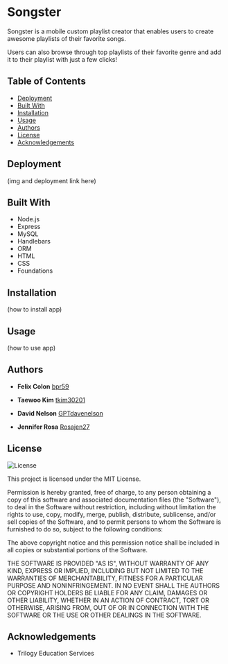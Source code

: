 # Songster

Songster is a mobile custom playlist creator that enables users to create awesome playlists of their favorite songs. 

Users can also browse through top playlists of their favorite genre and add it to their playlist with just a few clicks!


## Table of Contents
* [Deployment](#deployment)
* [Built With](#built-with)
* [Installation](#installation)
* [Usage](#usage)
* [Authors](#authors)
* [License](#license)
* [Acknowledgements](#acknowledgement)


## Deployment

(img and deployment link here)

## Built With

* Node.js
* Express
* MySQL
* Handlebars
* ORM
* HTML
* CSS
* Foundations

## Installation 

(how to install app)

## Usage

(how to use app)

## Authors
  - **Felix Colon**
    [bpr59](https://bpr59.github.io/)
    
  - **Taewoo Kim**
    [tkim30201](https://tkim30201.github.io/)
    
  - **David Nelson**
    [GPTdavenelson](https://GPTdavenelson.github.io/)
    
  - **Jennifer Rosa**
    [Rosajen27](https://rosajen27.github.io/)
 

## License

![License](https://img.shields.io/badge/license-MIT%20License-blue.svg)

This project is licensed under the MIT License.

Permission is hereby granted, free of charge, to any person obtaining a copy
of this software and associated documentation files (the "Software"), to deal
in the Software without restriction, including without limitation the rights
to use, copy, modify, merge, publish, distribute, sublicense, and/or sell
copies of the Software, and to permit persons to whom the Software is
furnished to do so, subject to the following conditions:

The above copyright notice and this permission notice shall be included in all
copies or substantial portions of the Software.

THE SOFTWARE IS PROVIDED "AS IS", WITHOUT WARRANTY OF ANY KIND, EXPRESS OR
IMPLIED, INCLUDING BUT NOT LIMITED TO THE WARRANTIES OF MERCHANTABILITY,
FITNESS FOR A PARTICULAR PURPOSE AND NONINFRINGEMENT. IN NO EVENT SHALL THE
AUTHORS OR COPYRIGHT HOLDERS BE LIABLE FOR ANY CLAIM, DAMAGES OR OTHER
LIABILITY, WHETHER IN AN ACTION OF CONTRACT, TORT OR OTHERWISE, ARISING FROM,
OUT OF OR IN CONNECTION WITH THE SOFTWARE OR THE USE OR OTHER DEALINGS IN THE
SOFTWARE.


## Acknowledgements

* Trilogy Education Services
